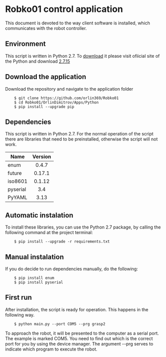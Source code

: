 # Robko01 control application
This document is devoted to the way client software is installed, which communicates with the robot controller.

## Environment
This script is written in Python 2.7. To [download](https://www.python.org/downloads/) it please visit ofiicial site of the Python and download [2.7.15](https://www.python.org/downloads/release/python-2715/)

## Download the application
Download the repository and navigate to the application folder

        $ git clone https://github.com/orlin369/Robko01
        $ cd Robko01/OrlinDimitrov/Apps/Python
        $ pip install --upgrade pip 

## Dependencies
This script is written in Python 2.7.
For the normal operation of the script there are libraries that need to be preinstalled, otherwise the script will not work.

| Name | Version |
|-|:-:|
|enum | 0.4.7 |
|future | 0.17.1 |
|iso8601 | 0.1.12 |
|pyserial | 3.4 |
|PyYAML | 3.13 |

## Automatic instalation

To install these libraries, you can use the Python 2.7 package, by calling the following command at the project terminal:

        $ pip install --upgrade -r requirements.txt

## Manual instalation
If you do decide to run dependencies manually, do the following:

        $ pip install enum
        $ pip install pyserial

## First run
After installation, the script is ready for operation. This happens in the following way.

        $ python main.py --port COM5 --prg grasp2

To approach the robot, it will be presented to the computer as a serial port. The example is marked COM5. You need to find out which is the correct port for you by using the device manager.
The argument --prg serves to indicate which program to execute the robot.